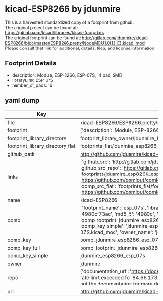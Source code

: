 # kicad-ESP8266 by jdunmire  
This is a harvested standardized copy of a footprint from github.  
The original project can be found at:  
https://gitlab.com/kicad/libraries/kicad-footprints  
The original footprint can be found at:
http://gitlab.com/jdunmire/kicad-ESP8266/blob/master/ESP8266.pretty/NodeMCU1.0(12-E).kicad_mod
Please consult that link for additional, details, files, and license information.  
## Footprint Details
* description: Module, ESP-8266, ESP-07S, 14 pad, SMD  
* libraryLink: ESP-07S  
* number_of_pads: 16  
## yaml dump  
| Key | Value |  
| --- | --- |  
| file | kicad-ESP8266/ESP8266.pretty/ESP-07S.kicad_mod |  
| footprint | {'description': 'Module, ESP-8266, ESP-07S, 14 pad, SMD', 'libraryLink': 'ESP-07S', 'number_of_pads': 16} |  
| footprint_library_directory | footprint_library_owner/jdunmire_kicad-ESP8266 |  
| footprint_library_directory_flat | footprints_flat/jdunmire_esp8266_esp_07s/working |  
| github_path | http://github.com/jdunmire/kicad-ESP8266/blob/master/ESP8266.pretty/ESP-07S.kicad_mod |  
| links | {'github_src': 'http://gitlab.com/jdunmire/kicad-ESP8266/blob/master/ESP8266.pretty/NodeMCU1.0(12-E).kicad_mod', 'github_src_repo': 'https://gitlab.com/kicad/libraries/kicad-footprints', 'oomp_bot': 'footprints/jdunmire_esp8266_esp_07s/working', 'oomp_bot_github': 'https://github.com/oomlout/oomlout_oomp_footprint_bot/tree/main/footprints/jdunmire_esp8266_esp_07s/working', 'oomp_src_flat': 'footprints_flat/footprints_flat/jdunmire_esp8266_esp_07s/working', 'oomp_src_flat_github': 'https://github.com/oomlout/oomlout_oomp_footprint_src/tree/main/footprints_flat/jdunmire_esp8266_esp_07s/working'} |  
| name | kicad-ESP8266 |  
| oomp | {'footprint_name': 'esp_07s', 'library_name': 'esp8266', 'md5': '4980cf73acb56e3c8d87f2c03f0ced9b', 'md5_10': '4980cf73ac', 'md5_5': '4980c', 'md5_6': '4980cf', 'oomp_key': 'oomp_jdunmire_esp8266_esp_07s', 'oomp_key_extra': 'oomp_footprint_jdunmire_esp8266_esp_07s', 'oomp_key_full': 'oomp_footprint_jdunmire_esp8266_esp_07s_4980cf', 'oomp_key_simple': 'jdunmire_esp8266_esp_07s', 'original_filename': 'kicad-ESP8266/ESP8266.pretty/ESP-07S.kicad_mod', 'owner_name': 'jdunmire'} |  
| oomp_key | oomp_jdunmire_esp8266_esp_07s |  
| oomp_key_full | oomp_footprint_jdunmire_esp8266_esp_07s |  
| oomp_key_simple | jdunmire_esp8266_esp_07s |  
| owner | jdunmire |  
| repo | {'documentation_url': 'https://docs.github.com/rest/overview/resources-in-the-rest-api#rate-limiting', 'message': "API rate limit exceeded for 84.66.173.59. (But here's the good news: Authenticated requests get a higher rate limit. Check out the documentation for more details.)"} |  
| url | http://github.com/jdunmire/kicad-ESP8266 |  

